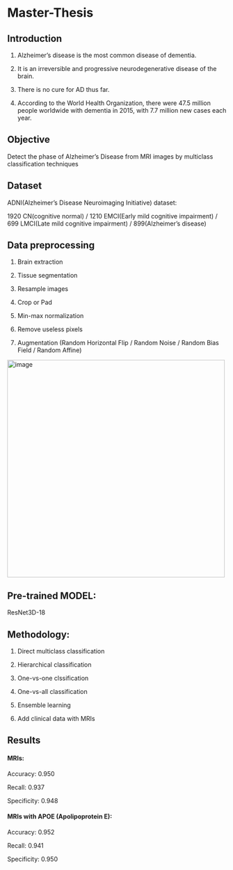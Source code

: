 # Master-Thesis

## Introduction

1. Alzheimer’s disease is the most common disease of dementia.

2. It is an irreversible and progressive neurodegenerative disease of the brain.

3. There is no cure for AD thus far. 

4. According to the World Health Organization, there were 47.5 million people worldwide with dementia in 2015, with 7.7 million new cases each year.


## Objective

Detect the phase of Alzheimer’s Disease from MRI images by multiclass classification techniques


## Dataset

ADNI(Alzheimer’s Disease Neuroimaging Initiative) dataset:

1920 CN(cognitive normal) / 1210 EMCI(Early mild cognitive impairment) / 699 LMCI(Late mild cognitive impairment) / 899(Alzheimer’s disease)


## Data preprocessing

1. Brain extraction

2. Tissue segmentation

3. Resample images

4. Crop or Pad

5. Min-max normalization

6. Remove useless pixels

7. Augmentation (Random Horizontal Flip / Random Noise / Random Bias Field / Random Affine)

<img width="500" alt="image" src="https://user-images.githubusercontent.com/77607182/178153903-cef28e62-ea64-42e3-9b03-19260a67bcfb.png">


## Pre-trained MODEL: 

ResNet3D-18


## Methodology: 

1. Direct multiclass classification

2. Hierarchical classification

3. One-vs-one clssification

4. One-vs-all classification

5. Ensemble learning

6. Add clinical data with MRIs


## Results

#### MRIs:

Accuracy: 0.950

Recall: 0.937

Specificity: 0.948

#### MRIs with APOE (Apolipoprotein E): 

Accuracy: 0.952

Recall: 0.941

Specificity: 0.950


